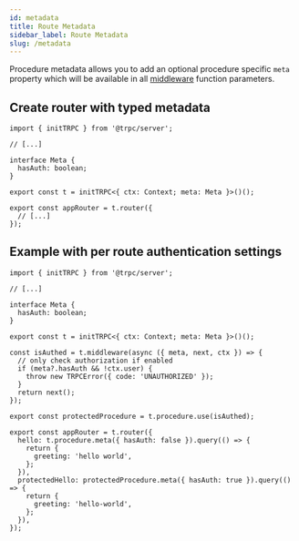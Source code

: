 ```yaml
---
id: metadata
title: Route Metadata
sidebar_label: Route Metadata
slug: /metadata
---
```


Procedure metadata allows you to add an optional procedure specific `meta` property which will be available in all [middleware](middlewares) function parameters.

## Create router with typed metadata

```tsx
import { initTRPC } from '@trpc/server';

// [...]

interface Meta {
  hasAuth: boolean;
}

export const t = initTRPC<{ ctx: Context; meta: Meta }>()();

export const appRouter = t.router({
  // [...]
});
```

## Example with per route authentication settings

```tsx title='server.ts'
import { initTRPC } from '@trpc/server';

// [...]

interface Meta {
  hasAuth: boolean;
}

export const t = initTRPC<{ ctx: Context; meta: Meta }>()();

const isAuthed = t.middleware(async ({ meta, next, ctx }) => {
  // only check authorization if enabled
  if (meta?.hasAuth && !ctx.user) {
    throw new TRPCError({ code: 'UNAUTHORIZED' });
  }
  return next();
});

export const protectedProcedure = t.procedure.use(isAuthed);

export const appRouter = t.router({
  hello: t.procedure.meta({ hasAuth: false }).query(() => {
    return {
      greeting: 'hello world',
    };
  }),
  protectedHello: protectedProcedure.meta({ hasAuth: true }).query(() => {
    return {
      greeting: 'hello-world',
    };
  }),
});
```
